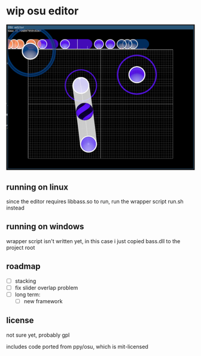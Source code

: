 wip osu editor
==============

![](docs/images/screenshot.png)

running on linux
----------------

since the editor requires libbass.so to run, run the wrapper script run.sh instead

running on windows
------------------

wrapper script isn't written yet, in this case i just copied bass.dll to the project root

roadmap
-------

- [ ] stacking
- [ ] fix slider overlap problem
- [ ] long term:
  - [ ] new framework

license
-------

not sure yet, probably gpl

includes code ported from ppy/osu, which is mit-licensed
